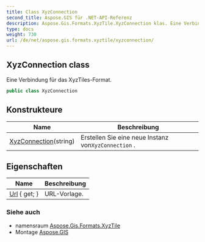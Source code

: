 ```yaml
---
title: Class XyzConnection
second_title: Aspose.GIS für .NET-API-Referenz
description: Aspose.Gis.Formats.XyzTile.XyzConnection klas. Eine Verbindung für das XyzTilesFormat.
type: docs
weight: 730
url: /de/net/aspose.gis.formats.xyztile/xyzconnection/
---
```

## XyzConnection class

Eine Verbindung für das XyzTiles-Format.

```csharp
public class XyzConnection
```

## Konstrukteure

| Name | Beschreibung |
| --- | --- |
| [XyzConnection](xyzconnection/)(string) | Erstellen Sie eine neue Instanz von`XyzConnection` . |

## Eigenschaften

| Name | Beschreibung |
| --- | --- |
| [Url](../../aspose.gis.formats.xyztile/xyzconnection/url/) { get; } | URL-Vorlage. |

### Siehe auch

* namensraum [Aspose.Gis.Formats.XyzTile](../../aspose.gis.formats.xyztile/)
* Montage [Aspose.GIS](../../)


